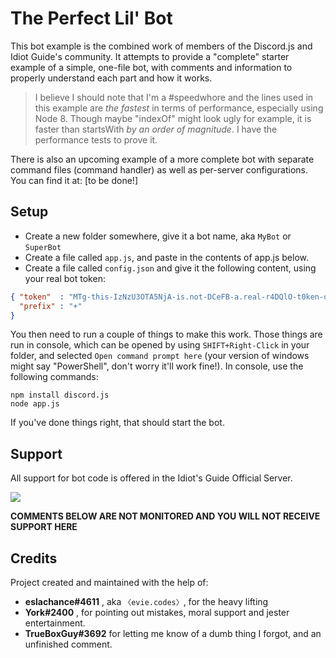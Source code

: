 # The Perfect Lil' Bot

This bot example is the combined work of members of the Discord.js and Idiot Guide's community.
It attempts to provide a "complete" starter example of a simple, one-file bot, with comments and
information to properly understand each part and how it works.

> I believe I should note that I'm a #speedwhore and the lines used in this example are *the fastest*
in terms of performance, especially using Node 8. Though maybe "indexOf" might look ugly for example, 
it is faster than startsWith *by an order of magnitude*. I have the performance tests to prove it.

There is also an upcoming example of a more complete bot with separate command files (command handler)
as well as per-server configurations. You can find it at: [to be done!]

## Setup

- Create a new folder somewhere, give it a bot name, aka `MyBot` or `SuperBot`
- Create a file called `app.js`, and paste in the contents of app.js below.
- Create a file called `config.json` and give it the following content, using your real bot token:
```json
{ "token"  : "MTg-this-IzNzU3OTA5NjA-is.not-DCeFB-a.real-r4DQlO-t0ken-qerT0",
  "prefix" : "+"
}
```

You then need to run a couple of things to make this work. Those things are run in console, which
can be opened by using `SHIFT+Right-Click` in your folder, and selected `Open command prompt here`
(your version of windows might say "PowerShell", don't worry it'll work fine!). In console, use
the following commands:

```
npm install discord.js
node app.js
```

If you've done things right, that should start the bot. 

## Support
All support for bot code is offered in the Idiot's Guide Official Server. 

[![](http://proof.evie-banned.me/lasBU8E)](http://discord.gg/9ESEZAx)

**COMMENTS BELOW ARE NOT MONITORED AND YOU WILL NOT RECEIVE SUPPORT HERE**

## Credits

Project created and maintained with the help of: 

- **eslachance#4611** , aka `〈evie.codes〉`, for the heavy lifting
- **York#2400** , for pointing out mistakes, moral support and jester entertainment.
- **TrueBoxGuy#3692** for letting me know of a dumb thing I forgot, and an unfinished comment.